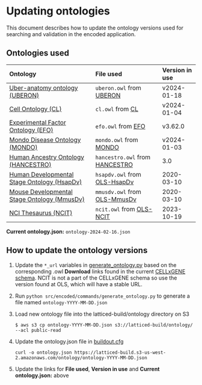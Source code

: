 Updating ontologies
=========================

This document describes how to update the ontology versions used for searching and validation in the encoded application.

Ontologies used
---------------- 

| Ontology |  File used | Version in use |
|:--|:--|:--|
| [Uber-anatomy ontology (UBERON)] | `uberon.owl` from [UBERON] | v2024-01-18 |
| [Cell Ontology (CL)] | `cl.owl` from [CL] | v2024-01-04 |
| [Experimental Factor Ontology (EFO)] | `efo.owl` from [EFO] | v3.62.0 |
| [Mondo Disease Ontology (MONDO)] | `mondo.owl` from [MONDO] | v2024-01-03 |
| [Human Ancestry Ontology (HANCESTRO)] | `hancestro.owl` from [HANCESTRO] | 3.0 |
| [Human Developmental Stage Ontology (HsapDv)] | `hsapdv.owl` from [OLS-HsapDv] | 2020-03-10 |
| [Mouse Developmental Stage Ontology (MmusDv)] | `mmusdv.owl` from [OLS-MmusDv] | 2020-03-10 |
| [NCI Thesaurus (NCIT)] | `ncit.owl` from [OLS-NCIT] | 2023-10-19 |

**Current ontology.json:** `ontology-2024-02-16.json`

How to update the ontology versions
---------------- 

1. Update the `*_url` variables in [generate_ontology.py] based on the corresponding .owl **Download** links found in the current [CELLxGENE schema]. NCIT is not a part of the CELLxGENE schema so use the version found at OLS, which will have a stable URL.

2. Run `python src/encoded/commands/generate_ontology.py` to generate a file named `ontology-YYYY-MM-DD.json`

3. Load new ontology file into the latticed-build/ontology directory on S3

	`$ aws s3 cp ontology-YYYY-MM-DD.json s3://latticed-build/ontology/ --acl public-read`

4. Update the ontology.json file in [buildout.cfg]

	`curl -o ontology.json https://latticed-build.s3-us-west-2.amazonaws.com/ontology/ontology-YYYY-MM-DD.json`

5. Update the links for **File used**, **Version in use** and **Current ontology.json:** above


[Uber-anatomy ontology (UBERON)]: http://obophenotype.github.io/uberon/
[UBERON]: https://github.com/obophenotype/uberon/releases/tag/v2024-01-18
[Cell Ontology (CL)]: https://github.com/obophenotype/cell-ontology
[CL]: https://github.com/obophenotype/cell-ontology/releases/tag/v2024-01-04
[Experimental Factor Ontology (EFO)]: http://www.ebi.ac.uk/efo
[EFO]: https://github.com/EBISPOT/efo/releases/tag/v3.62.0
[Mondo Disease Ontology (MONDO)]: http://obofoundry.org/ontology/mondo.html
[MONDO]: https://github.com/monarch-initiative/mondo/releases/tag/v2024-01-03
[Human Ancestry Ontology (HANCESTRO)]: https://github.com/EBISPOT/ancestro
[HANCESTRO]: https://github.com/EBISPOT/hancestro/tree/2.6
[Human Developmental Stage Ontology (HsapDv)]: https://github.com/obophenotype/developmental-stage-ontologies/wiki/HsapDv
[OLS-HsapDv]: https://www.ebi.ac.uk/ols4/ontologies/hsapdv
[Mouse Developmental Stage Ontology (MmusDv)]: https://github.com/obophenotype/developmental-stage-ontologies/wiki/MmusDv
[OLS-MmusDv]: https://www.ebi.ac.uk/ols4/ontologies/mmusdv
[NCI Thesaurus (NCIT)]: https://github.com/NCI-Thesaurus/thesaurus-obo-edition
[OLS-NCIT]: https://www.ebi.ac.uk/ols4/ontologies/ncit
[generate_ontology.py]: ../commands/generate_ontology.py#L302
[CELLxGENE schema]: https://github.com/chanzuckerberg/single-cell-curation/tree/main/schema
[buildout.cfg]: ../../../buildout.cfg#L202
